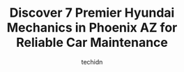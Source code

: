 ---
layout: ampstory
image: https://images.unsplash.com/photo-1639927662977-8794d56a9050?ixlib=rb-4.0.3&ixid=MnwxMjA3fDB8MHxwaG90by1wYWdlfHx8fGVufDB8fHx8&auto=format&fit=crop&w=640&h=853&q=80
author: techidn
featured: false
description: Entrust your vehicle to the 7 best Hyundai Mechanic in Phoenix AZ, USA and experience the difference they can make. With their extensive knowledge, state-of-the-art facilities, and commitmen
title: Discover 7 Premier Hyundai Mechanics in Phoenix AZ for Reliable Car Maintenance
cover:
   title: Discover 7 Premier Hyundai Mechanics in Phoenix AZ for Reliable Car Maintenance
   subtitle: Rickpate
   background: https://images.unsplash.com/photo-1639927662977-8794d56a9050?ixlib=rb-4.0.3&ixid=MnwxMjA3fDB8MHxwaG90by1wYWdlfHx8fGVufDB8fHx8&auto=format&fit=crop&w=640&h=853&q=80

pages: 
 - layout: thirds
   top: <h1>#1 Hyundai Peoria Service Department</h1>
   bottom: "<p>I was informed upon arrival for my Service appointment that it would be about 3hrs. Though I appreciated the heads-up I was appalled to think an oil change and tire rotat</p>"
   background: https://www.knot35.com/toplist/wp-content/uploads/2023/06/best-hyundai-mechanic-1-in-phoenix-az-1685833791.jpeg
   backgroundblur: true
 - layout: thirds
   top: <h1>#2 Japanese Auto Pros</h1>
   bottom: "<p>2427 W Northern Ave, Phoenix, AZ 85021, United States</p>"
   background: https://www.knot35.com/toplist/wp-content/uploads/2023/06/best-hyundai-mechanic-2-in-phoenix-az-1685833792.jpeg
   cta:
      link: https://www.knot35.com/toplist/discover-7-premier-hyundai-mechanics-in-phoenix-az-for-reliable-car-maintenance/
      text: Discover 7 Premier Hyundai Mechanics in Phoenix AZ for Reliable Car Maintenance
 - layout: thirds
   top: <h1>#3 Medinas Automotive 2</h1>
   bottom: "<p>4508 N 7th Ave, Phoenix, AZ 85013, United States</p>"
   background: https://www.knot35.com/toplist/wp-content/uploads/2023/06/best-hyundai-mechanic-3-in-phoenix-az-1685833792.jpeg
   cta:
      link: https://www.knot35.com/toplist/discover-7-premier-hyundai-mechanics-in-phoenix-az-for-reliable-car-maintenance/
      text: Discover 7 Premier Hyundai Mechanics in Phoenix AZ for Reliable Car Maintenance
 - layout: thirds
   top: <h1>#4 Action Auto Repair</h1>
   bottom: "<p>2618 W Deer Valley Rd, Phoenix, AZ 85027, United States</p>"
   background: https://images.unsplash.com/photo-1549241520-425e3dfc01cb?ixlib=rb-4.0.3&ixid=MnwxMjA3fDB8MHxwaG90by1wYWdlfHx8fGVufDB8fHx8&auto=format&fit=crop&w=640&h=853&q=80
   cta:
      link: https://www.knot35.com/toplist/discover-7-premier-hyundai-mechanics-in-phoenix-az-for-reliable-car-maintenance/
      text: Discover 7 Premier Hyundai Mechanics in Phoenix AZ for Reliable Car Maintenance
 - layout: thirds
   top: <h1>#5 Johnstons Phoenix Auto Repair & Service</h1>
   bottom: "<p>3445 N 24th St, Phoenix, AZ 85016, United States</p>"
   background: https://images.unsplash.com/photo-1557672172-298e090bd0f1?ixlib=rb-4.0.3&ixid=MnwxMjA3fDB8MHxwaG90by1wYWdlfHx8fGVufDB8fHx8&auto=format&fit=crop&w=640&h=853&q=80
   cta:
      link: https://www.knot35.com/toplist/discover-7-premier-hyundai-mechanics-in-phoenix-az-for-reliable-car-maintenance/
      text: Discover 7 Premier Hyundai Mechanics in Phoenix AZ for Reliable Car Maintenance
 - layout: thirds
   top: <h1>#6 ToyoMotors Auto Care</h1>
   bottom: "<p>2818 E Bell Rd, Phoenix, AZ 85032, United States</p>"
   background: https://images.unsplash.com/photo-1527067829737-402993088e6b?ixlib=rb-4.0.3&ixid=MnwxMjA3fDB8MHxwaG90by1wYWdlfHx8fGVufDB8fHx8&auto=format&fit=crop&w=640&h=853&q=80
   cta:
      link: https://www.knot35.com/toplist/discover-7-premier-hyundai-mechanics-in-phoenix-az-for-reliable-car-maintenance/
      text: Discover 7 Premier Hyundai Mechanics in Phoenix AZ for Reliable Car Maintenance
 - layout: thirds
   top: <h1>#7 Japanese Automotive</h1>
   bottom: "<p>6511 N 27th Ave, Phoenix, AZ 85017, United States</p>"
   background: https://images.unsplash.com/photo-1608501821300-4f99e58bba77?ixlib=rb-4.0.3&ixid=MnwxMjA3fDB8MHxwaG90by1wYWdlfHx8fGVufDB8fHx8&auto=format&fit=crop&w=640&h=853&q=80
   cta:
      link: https://www.knot35.com/toplist/discover-7-premier-hyundai-mechanics-in-phoenix-az-for-reliable-car-maintenance/
      text: Discover 7 Premier Hyundai Mechanics in Phoenix AZ for Reliable Car Maintenance
 - layout: thirds
   middle: Continue reading...
   background: https://images.unsplash.com/photo-1604871000636-074fa5117945?ixlib=rb-4.0.3&ixid=MnwxMjA3fDB8MHxwaG90by1wYWdlfHx8fGVufDB8fHx8&auto=format&fit=crop&w=640&h=853&q=80
   cta:
      link: https://www.knot35.com/toplist/discover-7-premier-hyundai-mechanics-in-phoenix-az-for-reliable-car-maintenance/
      text: Discover 7 Premier Hyundai Mechanics in Phoenix AZ for Reliable Car Maintenance
      
---